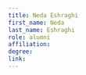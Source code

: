 ```yaml
---
title: Neda Eshraghi
first_name: Neda
last_name: Eshraghi
role: alumni
affiliation:
degree:
link:
---
```

